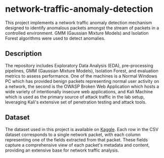 # network-traffic-anomaly-detection
This project implements a network traffic anomaly detection mechanism designed to identify anomalous packets amongst the stream of packets in a controlled environment. GMM (Gaussian Mixture Models) and Isolation Forest algorithms were used to detect anomalies.

## Description
The repository includes Exploratory Data Analysis (EDA), pre-processing pipelines, GMM (Gaussian Mixture Models), Isolation Forest, and evaluation metrics to assess performance. 
One of the machines is a Normal Windows PC which has provided benign packets representing normal user activity on a network, the second is the OWASP Broken Web Application which hosts a wide variety of intentionally insecure web applications, and Kali Machine which is used as the primary source of attack traffic in the lab setup, leveraging Kali's extensive set of penetration testing and attack tools.


## Dataset
The dataset used in this project is available on [Kaggle](https://www.kaggle.com/datasets/moradrawashdeh/attack-simulation-lab). Each row in the CSV dataset corresponds to a single network packet, with each column representing one of the fields extracted from that packet. These fields capture a comprehensive view of each packet's metadata and content, providing an extensive base for network traffic analysis.
